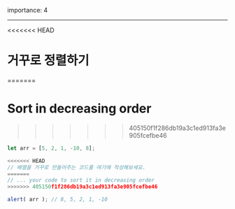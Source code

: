 importance: 4

---

<<<<<<< HEAD
# 거꾸로 정렬하기
=======
# Sort in decreasing order
>>>>>>> 405150f1f286db19a3c1ed913fa3e905fcefbe46

```js
let arr = [5, 2, 1, -10, 8];

<<<<<<< HEAD
// 배열을 거꾸로 만들어주는 코드를 여기에 작성해보세요.
=======
// ... your code to sort it in decreasing order
>>>>>>> 405150f1f286db19a3c1ed913fa3e905fcefbe46

alert( arr ); // 8, 5, 2, 1, -10
```

